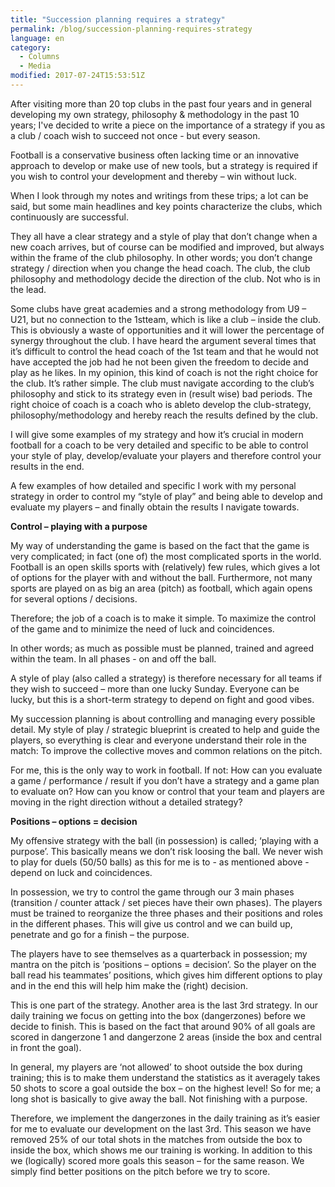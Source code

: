 ```yaml
---
title: "Succession planning requires a strategy"
permalink: /blog/succession-planning-requires-strategy
language: en
category:
  - Columns
  - Media
modified: 2017-07-24T15:53:51Z
---
```


After visiting more than 20 top clubs in the past four years and in general developing my own strategy, philosophy & methodology in the past 10 years; I've decided to write a piece on the importance of a strategy if you as a club / coach wish to succeed not once - but every season.

  
Football is a conservative business often lacking time or an innovative approach to develop or make use of new tools, but a strategy is required if you wish to control your development and thereby – win without luck.

When I look through my notes and writings from these trips; a lot can be said, but some main headlines and key points characterize the clubs, which continuously are successful.

They all have a clear strategy and a style of play that don’t change when a new coach arrives, but of course can be modified and improved, but always within the frame of the club philosophy. In other words; you don’t change strategy / direction when you change the head coach. The club, the club philosophy and methodology decide the direction of the club. Not who is in the lead.

Some clubs have great academies and a strong methodology from U9 – U21, but no connection to the 1stteam, which is like a club – inside the club. This is obviously a waste of opportunities and it will lower the percentage of synergy throughout the club. I have heard the argument several times that it’s difficult to control the head coach of the 1st team and that he would not have accepted the job had he not been given the freedom to decide and play as he likes. In my opinion, this kind of coach is not the right choice for the club. It’s rather simple. The club must navigate according to the club’s philosophy and stick to its strategy even in (result wise) bad periods. The right choice of coach is a coach who is ableto develop the club-strategy, philosophy/methodology and hereby reach the results defined by the club.

I will give some examples of my strategy and how it’s crucial in modern football for a coach to be very detailed and specific to be able to control your style of play, develop/evaluate your players and therefore control your results in the end.

A few examples of how detailed and specific I work with my personal strategy in order to control my “style of play” and being able to develop and evaluate my players – and finally obtain the results I navigate towards.

  
**Control – playing with a purpose**

My way of understanding the game is based on the fact that the game is very complicated; in fact (one of) the most complicated sports in the world. Football is an open skills sports with (relatively) few rules, which gives a lot of options for the player with and without the ball. Furthermore, not many sports are played on as big an area (pitch) as football, which again opens for several options / decisions.

Therefore; the job of a coach is to make it simple. To maximize the control of the game and to minimize the need of luck and coincidences.

In other words; as much as possible must be planned, trained and agreed within the team. In all phases - on and off the ball.

A style of play (also called a strategy) is therefore necessary for all teams if they wish to succeed – more than one lucky Sunday. Everyone can be lucky, but this is a short-term strategy to depend on fight and good vibes.

My succession planning is about controlling and managing every possible detail. My style of play / strategic blueprint is created to help and guide the players, so everything is clear and everyone understand their role in the match: To improve the collective moves and common relations on the pitch.

For me, this is the only way to work in football. If not: How can you evaluate a game / performance / result if you don’t have a strategy and a game plan to evaluate on? How can you know or control that your team and players are moving in the right direction without a detailed strategy?

**Positions – options = decision**

My offensive strategy with the ball (in possession) is called; ‘playing with a purpose’. This basically means we don’t risk loosing the ball. We never wish to play for duels (50/50 balls) as this for me is to - as mentioned above - depend on luck and coincidences.

In possession, we try to control the game through our 3 main phases (transition / counter attack / set pieces have their own phases). The players must be trained to reorganize the three phases and their positions and roles in the different phases. This will give us control and we can build up, penetrate and go for a finish – the purpose.

The players have to see themselves as a quarterback in possession; my mantra on the pitch is ‘positions – options = decision’. So the player on the ball read his teammates’ positions, which gives him different options to play and in the end this will help him make the (right) decision.

This is one part of the strategy. Another area is the last 3rd strategy. In our daily training we focus on getting into the box (dangerzones) before we decide to finish. This is based on the fact that around 90% of all goals are scored in dangerzone 1 and dangerzone 2 areas (inside the box and central in front the goal).

In general, my players are ‘not allowed’ to shoot outside the box during training; this is to make them understand the statistics as it averagely takes 50 shots to score a goal outside the box – on the highest level! So for me; a long shot is basically to give away the ball. Not finishing with a purpose.

Therefore, we implement the dangerzones in the daily training as it’s easier for me to evaluate our development on the last 3rd. This season we have removed 25% of our total shots in the matches from outside the box to inside the box, which shows me our training is working. In addition to this we (logically) scored more goals this season – for the same reason. We simply find better positions on the pitch before we try to score.
